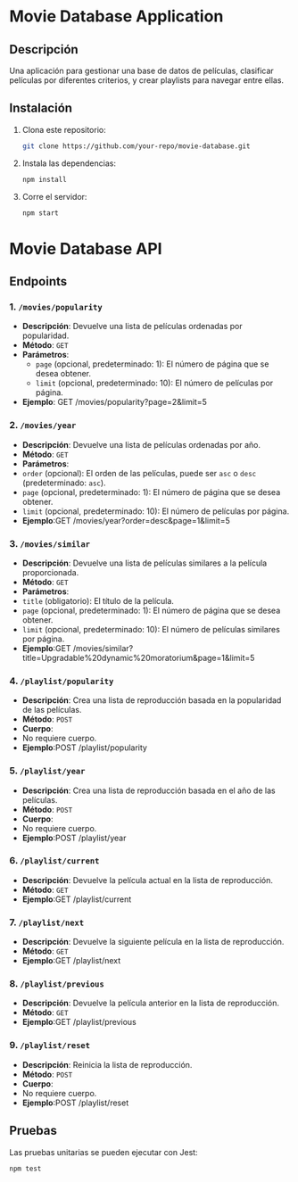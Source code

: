 # Movie Database Application

## Descripción
Una aplicación para gestionar una base de datos de películas, clasificar películas por diferentes criterios, y crear playlists para navegar entre ellas.

## Instalación

1. Clona este repositorio:
    ```bash
    git clone https://github.com/your-repo/movie-database.git
    ```

2. Instala las dependencias:
    ```bash
    npm install
    ```

3. Corre el servidor:
    ```bash
    npm start
    ```

# Movie Database API

## Endpoints

### 1. `/movies/popularity`
- **Descripción**: Devuelve una lista de películas ordenadas por popularidad.
- **Método**: `GET`
- **Parámetros**:
  - `page` (opcional, predeterminado: 1): El número de página que se desea obtener.
  - `limit` (opcional, predeterminado: 10): El número de películas por página.
- **Ejemplo**: GET /movies/popularity?page=2&limit=5

### 2. `/movies/year`
- **Descripción**: Devuelve una lista de películas ordenadas por año.
- **Método**: `GET`
- **Parámetros**:
- `order` (opcional): El orden de las películas, puede ser `asc` o `desc` (predeterminado: `asc`).
- `page` (opcional, predeterminado: 1): El número de página que se desea obtener.
- `limit` (opcional, predeterminado: 10): El número de películas por página.
- **Ejemplo**:GET /movies/year?order=desc&page=1&limit=5

### 3. `/movies/similar`
- **Descripción**: Devuelve una lista de películas similares a la película proporcionada.
- **Método**: `GET`
- **Parámetros**:
- `title` (obligatorio): El título de la película.
- `page` (opcional, predeterminado: 1): El número de página que se desea obtener.
- `limit` (opcional, predeterminado: 10): El número de películas similares por página.
- **Ejemplo**:GET /movies/similar?title=Upgradable%20dynamic%20moratorium&page=1&limit=5

### 4. `/playlist/popularity`
- **Descripción**: Crea una lista de reproducción basada en la popularidad de las películas.
- **Método**: `POST`
- **Cuerpo**:
- No requiere cuerpo.
- **Ejemplo**:POST /playlist/popularity

### 5. `/playlist/year`
- **Descripción**: Crea una lista de reproducción basada en el año de las películas.
- **Método**: `POST`
- **Cuerpo**:
- No requiere cuerpo.
- **Ejemplo**:POST /playlist/year

### 6. `/playlist/current`
- **Descripción**: Devuelve la película actual en la lista de reproducción.
- **Método**: `GET`
- **Ejemplo**:GET /playlist/current

### 7. `/playlist/next`
- **Descripción**: Devuelve la siguiente película en la lista de reproducción.
- **Método**: `GET`
- **Ejemplo**:GET /playlist/next

### 8. `/playlist/previous`
- **Descripción**: Devuelve la película anterior en la lista de reproducción.
- **Método**: `GET`
- **Ejemplo**:GET /playlist/previous

### 9. `/playlist/reset`
- **Descripción**: Reinicia la lista de reproducción.
- **Método**: `POST`
- **Cuerpo**:
- No requiere cuerpo.
- **Ejemplo**:POST /playlist/reset

## Pruebas

Las pruebas unitarias se pueden ejecutar con Jest:
```bash
npm test
